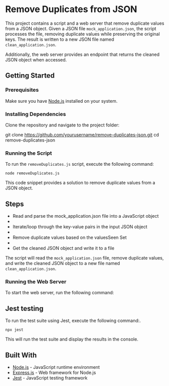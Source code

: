 # Remove Duplicates from JSON

This project contains a script and a web server that remove duplicate values from a JSON object. Given a JSON file `mock_application.json`, the script processes the file, removing duplicate values while preserving the original keys. The result is written to a new JSON file named `clean_application.json`.

Additionally, the web server provides an endpoint that returns the cleaned JSON object when accessed.

## Getting Started


### Prerequisites

Make sure you have [Node.js](https://nodejs.org/) installed on your system.

### Installing Dependencies

Clone the repository and navigate to the project folder:

git clone https://github.com/yourusername/remove-duplicates-json.git
cd remove-duplicates-json


### Running the Script

To run the `removeDuplicates.js` script, execute the following command:

`node removeDuplicates.js`

This code snippet provides a solution to remove duplicate values from a JSON object.

## Steps

* Read and parse the mock_application.json file into a JavaScript object
* 
* Iterate/loop through the key-value pairs in the input JSON object
* 
* Remove duplicate values based on the valuesSeen Set
* 
* Get the cleaned JSON object and write it to a file


The script will read the `mock_application.json` file, remove duplicate values, and write the cleaned JSON object to a new file named `clean_application.json`.

### Running the Web Server

To start the web server, run the following command:

## Jest testing

To run the test suite using Jest, execute the following command:.

`npx jest`


This will run the test suite and display the results in the console.


## Built With

- [Node.js](https://nodejs.org/) - JavaScript runtime environment
- [Express.js](https://expressjs.com/) - Web framework for Node.js
- [Jest](https://jestjs.io/) - JavaScript testing framework





